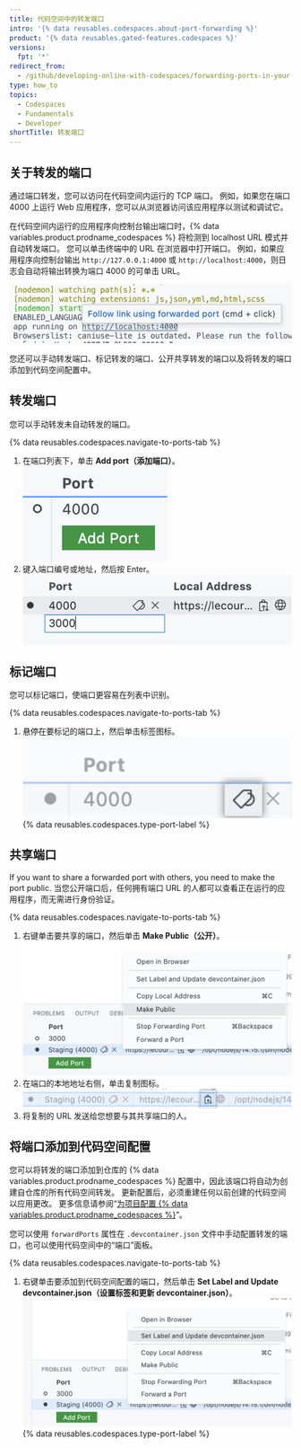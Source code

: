 ```yaml
---
title: 代码空间中的转发端口
intro: '{% data reusables.codespaces.about-port-forwarding %}'
product: '{% data reusables.gated-features.codespaces %}'
versions:
  fpt: '*'
redirect_from:
  - /github/developing-online-with-codespaces/forwarding-ports-in-your-codespace
type: how_to
topics:
  - Codespaces
  - Fundamentals
  - Developer
shortTitle: 转发端口
---
```


 

## 关于转发的端口

通过端口转发，您可以访问在代码空间内运行的 TCP 端口。 例如，如果您在端口 4000 上运行 Web 应用程序，您可以从浏览器访问该应用程序以测试和调试它。

在代码空间内运行的应用程序向控制台输出端口时，{% data variables.product.prodname_codespaces %} 将检测到 localhost URL 模式并自动转发端口。 您可以单击终端中的 URL 在浏览器中打开端口。 例如，如果应用程序向控制台输出 `http://127.0.0.1:4000` 或 `http://localhost:4000`，则日志会自动将输出转换为端口 4000 的可单击 URL。

![自动端口转发](/assets/images/help/codespaces/automatic-port-forwarding.png)

您还可以手动转发端口、标记转发的端口、公开共享转发的端口以及将转发的端口添加到代码空间配置中。

## 转发端口

您可以手动转发未自动转发的端口。

{% data reusables.codespaces.navigate-to-ports-tab %}
1. 在端口列表下，单击 **Add port（添加端口）**。 ![添加端口按钮](/assets/images/help/codespaces/add-port-button.png)
1. 键入端口编号或地址，然后按 Enter。 ![输入端口按钮的文本框](/assets/images/help/codespaces/port-number-text-box.png)

## 标记端口

您可以标记端口，使端口更容易在列表中识别。

{% data reusables.codespaces.navigate-to-ports-tab %}
1. 悬停在要标记的端口上，然后单击标签图标。 ![端口的标签图标](/assets/images/help/codespaces/label-icon.png)
{% data reusables.codespaces.type-port-label %}

## 共享端口

If you want to share a forwarded port with others, you need to make the port public. 当您公开端口后，任何拥有端口 URL 的人都可以查看正在运行的应用程序，而无需进行身份验证。

{% data reusables.codespaces.navigate-to-ports-tab %}
1. 右键单击要共享的端口，然后单击 **Make Public（公开）**。 ![右键菜单中公开端口的选项](/assets/images/help/codespaces/make-public-option.png)
1. 在端口的本地地址右侧，单击复制图标。 ![端口 URL 的复制图标](/assets/images/help/codespaces/copy-icon-port-url.png)
1. 将复制的 URL 发送给您想要与其共享端口的人。

## 将端口添加到代码空间配置

您可以将转发的端口添加到仓库的 {% data variables.product.prodname_codespaces %} 配置中，因此该端口将自动为创建自仓库的所有代码空间转发。 更新配置后，必须重建任何以前创建的代码空间以应用更改。 更多信息请参阅“[为项目配置 {% data variables.product.prodname_codespaces %}](/codespaces/setting-up-your-codespace/configuring-codespaces-for-your-project#applying-changes-to-your-configuration)”。

您可以使用 `forwardPorts` 属性在 `.devcontainer.json` 文件中手动配置转发的端口，也可以使用代码空间中的“端口”面板。

{% data reusables.codespaces.navigate-to-ports-tab %}
1. 右键单击要添加到代码空间配置的端口，然后单击 **Set Label and Update devcontainer.json（设置标签和更新 devcontainer.json）**。 ![右键菜单中设置标签并将端口添加到 devcontainer.json 的选项](/assets/images/help/codespaces/update-devcontainer-to-add-port-option.png)
{% data reusables.codespaces.type-port-label %}
